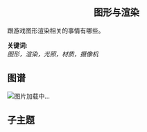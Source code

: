 <h2 align="center">图形与渲染</h2>
<p>
跟游戏图形渲染相关的事情有哪些。
</p>

**关键词:**<br/>
*图形，渲染，光照，材质，摄像机*

## 图谱
![图片加载中...](https://github.com/gonglei007/GameDevMind/blob/main/exports/1.1.1.图形与渲染.png?raw=true)

## 子主题
